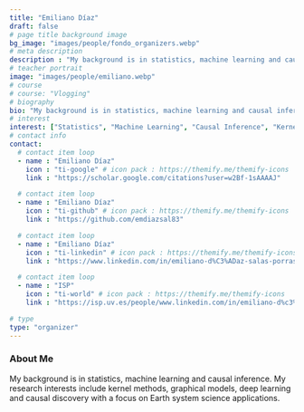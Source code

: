 ```yaml
---
title: "Emiliano Díaz"
draft: false
# page title background image
bg_image: "images/people/fondo_organizers.webp"
# meta description
description : "My background is in statistics, machine learning and causal inference. My research interests include kernel methods, graphical models, deep learning and causal discovery with a focus on Earth system science applications."
# teacher portrait
image: "images/people/emiliano.webp"
# course
# course: "Vlogging"
# biography
bio: "My background is in statistics, machine learning and causal inference. My research interests include kernel methods, graphical models, deep learning and causal discovery with a focus on Earth system science applications."
# interest
interest: ["Statistics", "Machine Learning", "Causal Inference", "Kernel Methods", "Graphical Models", "Deep Learning", "Causal Discovery", "Earth System Science Applications"]
# contact info
contact:
  # contact item loop
  - name : "Emiliano Díaz"
    icon : "ti-google" # icon pack : https://themify.me/themify-icons
    link : "https://scholar.google.com/citations?user=w2Bf-1sAAAAJ"

  # contact item loop
  - name : "Emiliano Díaz"
    icon : "ti-github" # icon pack : https://themify.me/themify-icons
    link : "https://github.com/emdiazsal83"

  # contact item loop
  - name : "Emiliano Díaz"
    icon : "ti-linkedin" # icon pack : https://themify.me/themify-icons
    link : "https://www.linkedin.com/in/emiliano-d%C3%ADaz-salas-porras"

  # contact item loop
  - name : "ISP"
    icon : "ti-world" # icon pack : https://themify.me/themify-icons
    link : "https://isp.uv.es/people/www.linkedin.com/in/emiliano-d%c3%adaz-salas-porras"

# type
type: "organizer"
---
```


### About Me

My background is in statistics, machine learning and causal inference. My research interests include kernel methods, graphical models, deep learning and causal discovery with a focus on Earth system science applications.